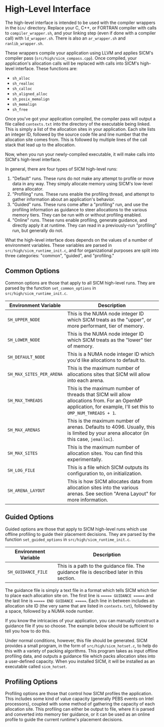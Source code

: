 # High-Level Interface

The high-level interface is intended to be used with the compiler wrappers in the `bin/`
directory. Replace your C, C++, or FORTRAN compiler with calls to `compiler_wrapper.sh`,
and your linking step (even if done with a compiler call) with `ld_wrapper.sh`. There is
also an `ar_wrapper.sh` and `ranlib_wrapper.sh`.

These wrappers compile your application using LLVM and applies SICM's compiler pass
(`src/high/sicm_compass.cpp`). Once compiled, your application's allocation calls
will be replaced with calls into SICM's high-level interface. These functions are:
- `sh_alloc`
- `sh_realloc`
- `sh_calloc`
- `sh_aligned_alloc`
- `sh_posix_memalign`
- `sh_memalign`
- `sh_free`

Once you've got your application compiled, the compiler pass will output a file
called `contexts.txt` into the directory of the executable being linked. This is
simply a list of the allocation sites in your application. Each site lists an integer
ID, followed by the source code file and line number that the allocation site
comes from. This is followed by multiple lines of the call stack that lead up
to the allocation.

Now, when you run your newly-compiled executable, it will make calls into SICM's
high-level interface.

In general, there are four types of SICM high-level runs:
1. "Default" runs. These runs do not make any attempt to profile or move data in any way. They
   simply allocate memory using SICM's low-level arena allocator.
2. "Profiling" runs. These runs enable the profiling thread, and attempt to gather information
   about an application's behavior.
3. "Guided" runs. These runs come after a "profiling" run, and use the profiling information
   as guidance to steer allocations to the various memory tiers. They can be run with or
   without profiling enabled.
4. "Online" runs. These runs enable profiling, generate guidance, and directly apply it at runtime.
   They can read in a previously-run "profiling" run, but generally do not.
   
What the high-level interface does depends on the values
of a number of environment variables. These variables are parsed in `src/high/sicm_runtime_init.c`,
and for organizational purposes are split into three categories: "common", "guided", and "profiling."

## Common Options

Common options are those that apply to all SICM high-level runs. They are parsed by the function `set_common_options` in
`src/high/sicm_runtime_init.c`.

| Environment Variable | Description |
|---------------|-------------|
| `SH_UPPER_NODE` | This is the NUMA node integer ID which SICM treats as the "upper", or more performant, tier of memory. |
| `SH_LOWER_NODE` | This is the NUMA node integer ID which SICM treats as the "lower" tier of memory. |
| `SH_DEFAULT_NODE` | This is a NUMA node integer ID which you'd like allocations to default to. |
| `SH_MAX_SITES_PER_ARENA` | This is the maximum number of allocations sites that SICM will allow into each arena. |
| `SH_MAX_THREADS` | This is the maximum number of threads that SICM will allow allocations from. For an OpenMP application, for example, I'll set this to `OMP_NUM_THREADS + 1`. |
| `SH_MAX_ARENAS` | This is the maximum number of arenas. Defaults to 4096. Usually, this is limited by your arena allocator (in this case, `jemalloc`). |
| `SH_MAX_SITES` | This is the maximum number of allocation sites. You can find this experimentally. |
| `SH_LOG_FILE` | This is a file which SICM outputs its configuration to, on initialization. |
| `SH_ARENA_LAYOUT` | This is how SICM allocates data from allocation sites into the various arenas. See section "Arena Layout" for more information. |

## Guided Options

Guided options are those that apply to SICM high-level runs which use offline profiling to guide their placement decisions. They are parsed by
the function `set_guided_options` in `src/high/sicm_runtime_init.c`.

| Environment Variable | Description |
|---------------|-------------|
| `SH_GUIDANCE_FILE` | This is a path to the guidance file. The guidance file is described later in this section. |

The guidance file is simply a text file in a format which tells SICM which tier to place each allocation site on. The first
line is `===== GUIDANCE =====` and the last line is `===== END GUIDANCE =====`. Each line in between includes
an allocation site ID (the very same that are listed in `contexts.txt`), followed by a space, followed by a NUMA node number.

If you know the intricacies of your application, you can manually construct a guidance file if you so choose. The example below should
be sufficient to tell you how to do this.

Under normal conditions, however, this file should be generated. SICM provides a small program, in the form of `src/high/sicm_hotset.c`,
to help do this with a variety of packing algorithms. This program takes as input offline profiling data, and outputs a guidance
file which packs allocation sites into a user-defined capacity. When you installed SICM, it will be installed as an executable called
`sicm_hotset`.

## Profiling Options

Profiling options are those that control how SICM profiles the application. This includes some kind of value capacity (generally PEBS
events on Intel processors), coupled with some method of gathering the capacity of each allocation site. This profiling can either
be output to file, where it is parsed and converted into memory tier guidance, or it can be used as an online profile to guide
the current runtime's placement decisions.

